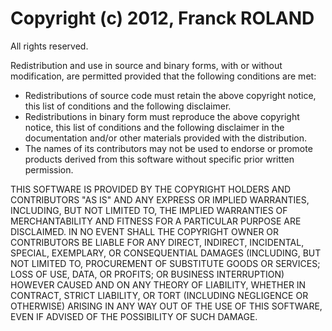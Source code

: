Copyright (c) 2012, Franck ROLAND
================================
All rights reserved.

Redistribution and use in source and binary forms, with or without modification, are permitted provided that the following conditions are met:

* 	Redistributions of source code must retain the above copyright notice, this list of conditions and the following disclaimer.
* 	Redistributions in binary form must reproduce the above copyright notice, this list of conditions and the following disclaimer in the documentation and/or other materials provided with the distribution.
* 	The names of its contributors may not be used to endorse or promote products derived from this software without specific prior written permission.

THIS SOFTWARE IS PROVIDED BY THE COPYRIGHT HOLDERS AND CONTRIBUTORS "AS IS" AND ANY EXPRESS OR IMPLIED WARRANTIES, INCLUDING, BUT NOT LIMITED TO, THE IMPLIED WARRANTIES OF MERCHANTABILITY AND FITNESS FOR A PARTICULAR PURPOSE ARE DISCLAIMED. IN NO EVENT SHALL THE COPYRIGHT OWNER OR CONTRIBUTORS BE LIABLE FOR ANY DIRECT, INDIRECT, INCIDENTAL, SPECIAL, EXEMPLARY, OR CONSEQUENTIAL DAMAGES (INCLUDING, BUT NOT LIMITED TO, PROCUREMENT OF SUBSTITUTE GOODS OR SERVICES; LOSS OF USE, DATA, OR PROFITS; OR BUSINESS INTERRUPTION) HOWEVER CAUSED AND ON ANY THEORY OF LIABILITY, WHETHER IN CONTRACT, STRICT LIABILITY, OR TORT (INCLUDING NEGLIGENCE OR OTHERWISE) ARISING IN ANY WAY OUT OF THE USE OF THIS SOFTWARE, EVEN IF ADVISED OF THE POSSIBILITY OF SUCH DAMAGE.


